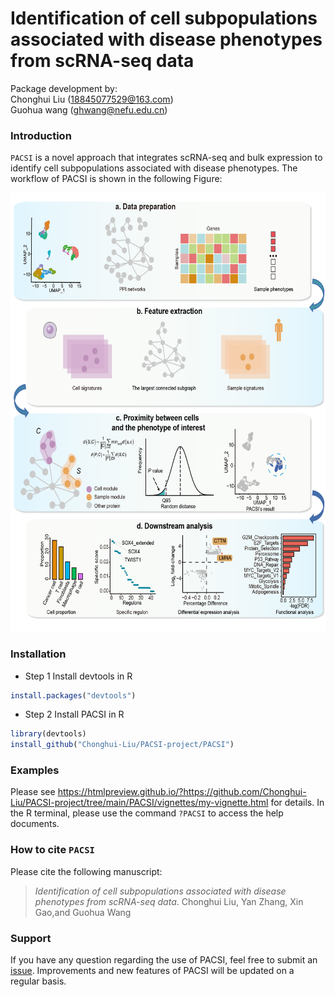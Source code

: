 # Identification of cell subpopulations associated with disease phenotypes from scRNA-seq data
Package development by: <br>Chonghui Liu (18845077529@163.com) <br>Guohua wang (ghwang@nefu.edu.cn)

### Introduction ###
`PACSI` is a novel approach that integrates scRNA-seq and bulk expression to identify cell subpopulations associated with disease phenotypes. The workflow of PACSI is shown in the following Figure:


<p align="center">
<img src=PACSI_workflow.png height="702" width="600">
</p>



### Installation ###
* Step 1 Install devtools in R
```R
install.packages("devtools")
```
* Step 2 Install PACSI in R
```R
library(devtools)
install_github("Chonghui-Liu/PACSI-project/PACSI")
```
### Examples ###
Please see https://htmlpreview.github.io/?https://github.com/Chonghui-Liu/PACSI-project/tree/main/PACSI/vignettes/my-vignette.html for details. In the R terminal, please use the command `?PACSI` to access the help documents.


### How to cite `PACSI` ###
Please cite the following manuscript:

> *Identification of cell subpopulations associated with disease phenotypes from scRNA-seq data*. 
Chonghui Liu, Yan Zhang, Xin Gao,and Guohua Wang<br />

### Support ##
If you have any question regarding the use of PACSI, feel free to submit an [issue](https://github.com/Chonghui-Liu/PACSI-project/issues).
Improvements and new features of PACSI will be updated on a regular basis.
